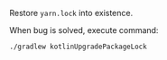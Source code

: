 Restore `yarn.lock` into existence.

When bug is solved, execute command:

```shell
./gradlew kotlinUpgradePackageLock
```
